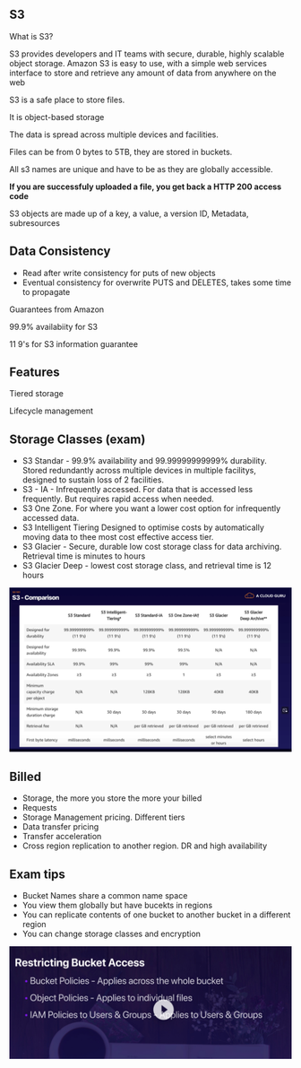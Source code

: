 ## S3

What is S3?

S3 provides developers and IT teams with secure, durable, highly scalable object storage.
Amazon S3 is easy to use, with a simple web services interface to store and retrieve any amount of data from anywhere on the web

S3 is a safe place to store files.

It is object-based storage

The data is spread across multiple devices and facilities.

Files can be from 0 bytes to 5TB, they are stored in buckets.

All s3 names are unique and have to be as they are globally accessible.

**If you are successfuly uploaded a file, you get back a HTTP 200 access code**

S3 objects are made up of a key, a value, a version ID, Metadata, subresources

## Data Consistency

- Read after write consistency for puts of new objects
- Eventual consistency for overwrite PUTS and DELETES, takes some time to propagate

Guarantees from Amazon

99.9% availabiity for S3

11 9's for S3 information guarantee

## Features

Tiered storage

Lifecycle management

## Storage Classes (exam)

- S3 Standar - 99.9% availability and 99.99999999999% durability. Stored redundantly across multiple devices in multiple facilitys, designed to sustain loss of 2 facilities.
- S3 - IA - Infrequently accessed. For data that is accessed less frequently. But requires rapid access when needed.
- S3 One Zone. For where you want a lower cost option for infrequently accessed data.
- S3 Intelligent Tiering Designed to optimise costs by automatically moving data to thee most cost effective access tier.
- S3 Glacier - Secure, durable low cost storage class for data archiving. Retrieval time is minutes to hours
- S3 Glacier Deep - lowest cost storage class, and retrieval time is 12 hours

![Alt text](image.png)

## Billed

- Storage, the more you store the more your billed
- Requests
- Storage Management pricing. Different tiers
- Data transfer pricing
- Transfer acceleration
- Cross region replication to another region. DR and high availability

## Exam tips

- Bucket Names share a common name space
- You view them globally but have bucekts in regions
- You can replicate contents of one bucket to another bucket in a different region
- You can change storage classes and encryption

![Alt text](image-1.png)
